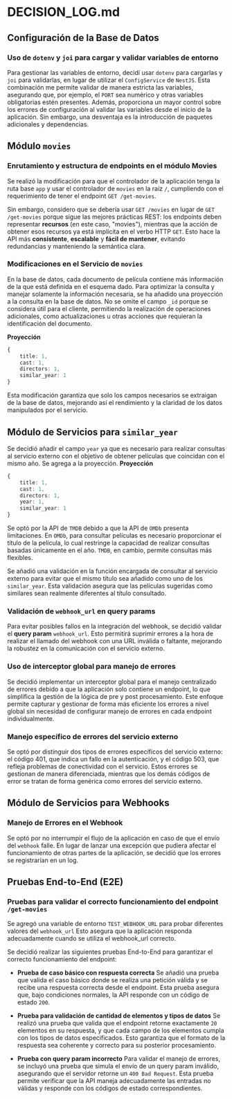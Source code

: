 # DECISION_LOG.md

## Configuración de la Base de Datos

### Uso de `dotenv` y `joi` para cargar y validar variables de entorno

Para gestionar las variables de entorno, decidí usar `dotenv` para cargarlas y `joi` para validarlas, en lugar de utilizar el `ConfigService` de `NestJS`. Esta combinación me permite validar de manera estricta las variables, asegurando que, por ejemplo, el `PORT` sea numérico y otras variables obligatorias estén presentes. Además, proporciona un mayor control sobre los errores de configuración al validar las variables desde el inicio de la aplicación. Sin embargo, una desventaja es la introducción de paquetes adicionales y dependencias.

## Módulo `movies`

### Enrutamiento y estructura de endpoints en el módulo Movies

Se realizó la modificación para que el controlador de la aplicación tenga la ruta base `app` y usar el controlador de `movies` en la raíz `/`, cumpliendo con el requerimiento de tener el endpoint `GET /get-movies`.

Sin embargo, considero que se debería usar `GET /movies` en lugar de `GET /get-movies` porque sigue las mejores prácticas REST: los endpoints deben representar **recursos** (en este caso, "movies"), mientras que la acción de obtener esos recursos ya está implícita en el verbo HTTP `GET`. Esto hace la API más **consistente**, **escalable** y **fácil de mantener**, evitando redundancias y manteniendo la semántica clara.

### Modificaciones en el Servicio de `movies`

En la base de datos, cada documento de película contiene más información de la que está definida en el esquema dado. Para optimizar la consulta y manejar solamente la información necesaria, se ha añadido una proyección a la consulta en la base de datos. No se omite el campo `_id` porque se considera útil para el cliente, permitiendo la realización de operaciones adicionales, como actualizaciones u otras acciones que requieran la identificación del documento.

**Proyección**
```TypeScript
{
    title: 1,
    cast: 1,
    directors: 1,
    similar_year: 1
}
```

Esta modificación garantiza que solo los campos necesarios se extraigan de la base de datos, mejorando así el rendimiento y la claridad de los datos manipulados por el servicio.

## Módulo de Servicios para `similar_year`

Se decidió añadir el campo `year` ya que es necesario para realizar consultas al servicio externo con el objetivo de obtener películas que coincidan con el mismo año. Se agrega a la proyección.
**Proyección**
```TypeScript
{
    title: 1,
    cast: 1,
    directors: 1,
    year: 1,
    similar_year: 1
}
```

Se optó por la API de `TMDB` debido a que la API de `OMDb` presenta limitaciones. En `OMDb`, para consultar películas es necesario proporcionar el título de la película, lo cual restringe la capacidad de realizar consultas basadas únicamente en el año. `TMDB`, en cambio, permite consultas más flexibles.

Se añadió una validación en la función encargada de consultar al servicio externo para evitar que el mismo título sea añadido como uno de los `similar_year`. Esta validación asegura que las películas sugeridas como similares sean realmente diferentes al título consultado.

### Validación de `webhook_url` en query params

Para evitar posibles fallos en la integración del webhook, se decidió validar el **query param** `webhook_url`. Esto permitirá suprimir errores a la hora de realizar el llamado del webhook con una URL inválida o faltante, mejorando la robustez en la comunicación con el servicio externo.

### Uso de interceptor global para manejo de errores

Se decidió implementar un interceptor global para el manejo centralizado de errores debido a que la aplicación solo contiene un endpoint, lo que simplifica la gestión de la lógica de pre y post procesamiento. Este enfoque permite capturar y gestionar de forma más eficiente los errores a nivel global sin necesidad de configurar manejo de errores en cada endpoint individualmente.

### Manejo específico de errores del servicio externo

Se optó por distinguir dos tipos de errores específicos del servicio externo: el código 401, que indica un fallo en la autenticación, y el código 503, que refleja problemas de conectividad con el servicio. Estos errores se gestionan de manera diferenciada, mientras que los demás códigos de error se tratan de forma genérica como errores del servicio externo.

## Módulo de Servicios para Webhooks

### Manejo de Errores en el Webhook

Se optó por no interrumpir el flujo de la aplicación en caso de que el envío del `webhook` falle. En lugar de lanzar una excepción que pudiera afectar el funcionamiento de otras partes de la aplicación, se decidió que los errores se registrarían en un log.

## Pruebas End-to-End (E2E)

### Pruebas para validar el correcto funcionamiento del endpoint `/get-movies`

Se agregó una variable de entorno `TEST_WEBHOOK_URL` para probar diferentes valores del `webhook_url` Esto asegura que la aplicación responda adecuadamente cuando se utiliza el webhook_url correcto.

Se decidió realizar las siguientes pruebas End-to-End para garantizar el correcto funcionamiento del endpoint:

- **Prueba de caso básico con respuesta correcta**
Se añadió una prueba que valida el caso básico donde se realiza una petición válida y se recibe una respuesta correcta desde el endpoint. Esta prueba asegura que, bajo condiciones normales, la API responde con un código de estado `200`.

- **Prueba para validación de cantidad de elementos y tipos de datos**
Se realizó una prueba que valida que el endpoint retorne exactamente `20` elementos en su respuesta, y que cada campo de los elementos cumpla con los tipos de datos especificados. Esto garantiza que el formato de la respuesta sea coherente y correcto para su posterior procesamiento.

- **Prueba con query param incorrecto**
Para validar el manejo de errores, se incluyó una prueba que simula el envío de un query param inválido, asegurando que el servidor retorne un `400 Bad Request`. Esta prueba permite verificar que la API maneja adecuadamente las entradas no válidas y responde con los códigos de estado correspondientes.